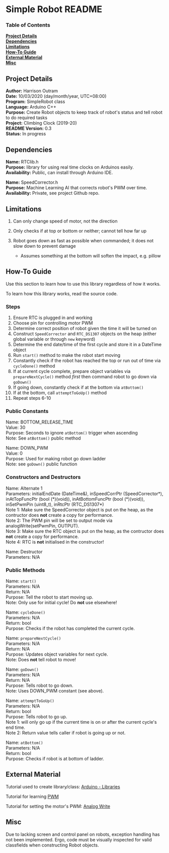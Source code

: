 # Simple Robot README

### Table of Contents

**[Project Details](#project-details)**<br>
**[Dependencies](#dependencies)**<br>
**[Limitations](#limitations)**<br>
**[How-To Guide](#how-to-guide)**<br>
**[External Material](#external-material)**<br>
**[Misc](#misc)**<br>

## Project Details

**Author:** Harrison Outram<br>
**Date:** 10/03/2020 (day/month/year, UTC+08:00)<br>
**Program:** SimpleRobot class<br>
**Language:** Arduino C++<br>
**Purpose:** Create Robot objects to keep track of robot's status and tell robot to do required tasks<br>
**Project:** Climbing Clock (2019-20)<br>
**README Version:** 0.3<br>
**Status:** In progress

## Dependencies

**Name:** RTClib.h<br>
**Purpose:** library for using real time clocks on Arduinos easily.<br>
**Availability:** Public, can install through Arduino IDE.

**Name:** SpeedCorrector.h<br>
**Purpose:** Machine Learning AI that corrects robot's PWM over time.<br>
**Availability:** Private, see project Github repo.

## Limitations

1. Can only change speed of motor, not the direction
2. Only checks if at top or bottom or neither; cannot tell how far up
3. Robot goes down as fast as possible when commanded; it does not slow down to prevent damage
   
   * Assumes something at the bottom will soften the impact, e.g. pillow

## How-To Guide

Use this section to learn how to use this library regardless of how it works.

To learn how this library works, read the source code.

### Steps

1. Ensure RTC is plugged in and working
2. Choose pin for controlling motor PWM
3. Determine correct position of robot given the time it will be turned on
4. Construct `SpeedCorrector` and `RTC_DS1307` objects on the heap (either global variable or through `new` keyword)
5. Determine the end date/time of the first cycle and store it in a DateTime object
6. Run `start()` method to make the robot start moving
7. Constantly check if the robot has reached the top or run out of time via `cycleDone()` method
8. If at current cycle complete, prepare object variables via `prepareNextCycle()` method *first* then command robot to go down via `goDown()`
9. If going down, constantly check if at the bottom via `atBottom()`
10. If at the bottom, call `attemptToGoUp()` method
11. Repeat steps 6-10

### Public Constants

Name: BOTTOM\_RELEASE\_TIME<br>
Value: 30<br>
Purpose: Seconds to ignore `atBottom()` trigger when ascending<br>
Note: See `atBottom()` public method

Name: DOWN\_PWM<br>
Value: 0<br>
Purpose: Used for making robot go down ladder<br>
Note: see `goDown()` public function

### Constructors and Destructors

Name: Alternate 1<br>
Parameters: initialEndDate (DateTime&), inSpeedCorrPtr (SpeedCorrector\*), inAtTopFuncPtr (bool (\*)(void)), inAtBottomFuncPtr (bool (\*)(void)), inSetPwmPin (uint8\_t), inRtcPtr (RTC\_DS1307\*)<br>
Note 1: Make sure the SpeedCorrector object is put on the heap, as the contructor does **not** create a copy for performance.<br>
Note 2: The PWM pin will be set to output mode via analogWrite(setPwmPin, OUTPUT).<br>
Note 3: Make sure the RTC object is put on the heap, as the contructor does **not** create a copy for performance.<br>
Note 4: RTC is **not** initialised in the constructor!

Name: Destructor<br>
Parameters: N/A

### Public Methods

Name: `start()`<br>
Parameters: N/A<br>
Return: N/A<br>
Purpose: Tell the robot to start moving up.<br>
Note: Only use for initial cycle! Do **not** use elsewhere!

Name: `cycleDone()`<br>
Parameters: N/A<br>
Return: bool<br>
Purpose: Checks if the robot has completed the current cycle.

Name: `prepareNextCycle()`<br>
Parameters: N/A<br>
Return: N/A<br>
Purpose: Updates object variables for next cycle.<br>
Note: Does **not** tell robot to move!

Name: `goDown()`<br>
Parameters: N/A<br>
Return: N/A<br>
Purpose: Tells robot to go down.<br>
Note: Uses DOWN\_PWM constant (see above).

Name: `attemptToGoUp()`<br>
Parameters: N/A<br>
Return: bool<br>
Purpose: Tells robot to go up.<br>
Note 1: will only go up if the current time is on or after the current cycle's end time.<br>
Note 2: Return value tells caller if robot is going up or not.

Name: `atBottom()`<br>
Parameters: N/A<br>
Return: bool<br>
Purpose: Checks if robot is at bottom of ladder.

## External Material

Tutorial used to create library/class: [Arduino - Libraries](https://www.arduino.cc/en/Hacking/LibraryTutorial)

Tutorial for learning [PWM](https://www.arduino.cc/en/Tutorial/PWM)

Tutorial for setting the motor's PWM: [Analog Write](https://www.arduino.cc/reference/en/language/functions/analog-io/analogwrite/)

## Misc

Due to lacking screen and control panel on robots, exception handling has not been implemented.
Ergo, code must be visually inspected for valid classfields when constructing Robot objects.
